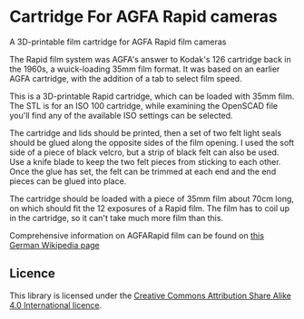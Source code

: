 # Cartridge For AGFA Rapid cameras
A 3D-printable film cartridge for AGFA Rapid film cameras

The Rapid film system was AGFA's answer to Kodak's 126 cartridge back in the 1960s, a wuick-loading 35mm film format. It was based on an earlier AGFA cartridge, with the addition of a tab to select film speed.

This is a 3D-printable Rapid cartridge, which can be loaded with 35mm film. The STL is for an ISO 100 cartridge, while examining the OpenSCAD file you'll find any of the available ISO settings can be selected.

The cartridge and lids should be printed, then a set of two felt light seals should be glued along the opposite sides of the film opening. I used the soft side of a piece of black velcro, but a strip of black felt can also be used. Use a knife blade to keep the two felt pieces from sticking to each other. Once the glue has set, the felt can be trimmed at each end and the end pieces can be glued into place.

The cartridge should be loaded with a piece of 35mm film about 70cm long, on which should fit the 12 exposures of a Rapid film. The film has to coil up in the cartridge, so it can't take much more film than this. 

Comprehensive information on AGFARapid film can be found on [this German Wikipedia page](https://de.wikipedia.org/wiki/Agfa_Rapid)

## Licence

This library is licensed under the [Creative Commons Attribution Share Alike 4.0 International licence](license.md).

